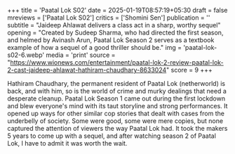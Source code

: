 +++
title = 'Paatal Lok S02'
date = 2025-01-19T08:57:19+05:30
draft = false
mreviews = ['Paatal Lok S02']
critics = ['Shomini Sen']
publication = ''
subtitle = "Jaideep Ahlawat delivers a class act in a sharp, worthy sequel"
opening = "Created by Sudeep Sharma, who had directed the first season, and helmed by Avinash Arun, Paatal Lok Season 2 serves as a textbook example of how a sequel of a good thriller should be."
img = 'paatal-lok-s02-6.webp'
media = 'print'
source = "https://www.wionews.com/entertainment/paatal-lok-2-review-paatal-lok-2-cast-jaideep-ahlawat-hathiram-chaudhary-8633024"
score = 9
+++

Hathiram Chaudhary, the permanent resident of Paatal Lok (netherworld) is back, and with him, so is the world of crime and murky dealings that need a desperate cleanup. Paatal Lok Season 1 came out during the first lockdown and blew everyone's mind with its taut storyline and strong performances. It opened up ways for other similar cop stories that dealt with cases from the underbelly of society. Some were good, some were mere copies, but none captured the attention of viewers the way Paatal Lok had. It took the makers 5 years to come up with a sequel, and after watching season 2 of Paatal Lok, I have to admit it was worth the wait.
